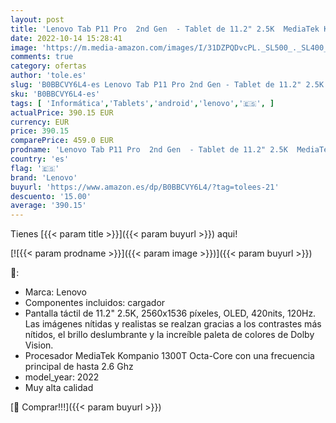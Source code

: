 ```yaml
---
layout: post
title: 'Lenovo Tab P11 Pro  2nd Gen  - Tablet de 11.2" 2.5K  MediaTek Kompanio 1300T  8 GB de RAM  256 GB  4 Altavoces  WiFi 6 + Bluetooth  Android 12  - Gris Oscuro'
date: 2022-10-14 15:28:41
image: 'https://m.media-amazon.com/images/I/31DZPQDvcPL._SL500_._SL400_.jpg'
comments: true
category: ofertas
author: 'tole.es'
slug: 'B0BBCVY6L4-es Lenovo Tab P11 Pro 2nd Gen - Tablet de 11.2" 2.5K MediaTek...'
sku: 'B0BBCVY6L4-es'
tags: [ 'Informática','Tablets','android','lenovo','🇪🇸', ]
actualPrice: 390.15 EUR
currency: EUR
price: 390.15
comparePrice: 459.0 EUR
prodname: 'Lenovo Tab P11 Pro  2nd Gen  - Tablet de 11.2" 2.5K  MediaTek Kompanio 1300T  8 GB de RAM  256 GB  4 Altavoces  WiFi 6 + Bluetooth  Android 12  - Gris Oscuro'
country: 'es'
flag: '🇪🇸'
brand: 'Lenovo'
buyurl: 'https://www.amazon.es/dp/B0BBCVY6L4/?tag=tolees-21'
descuento: '15.00'
average: '390.15'
---
```


Tienes [{{< param title >}}]({{< param buyurl >}}) aqui!

[![{{< param prodname >}}]({{< param image >}})]({{< param buyurl >}})

🔎:

- Marca: Lenovo
- Componentes incluidos: cargador
- Pantalla táctil de 11.2" 2.5K, 2560x1536 píxeles, OLED, 420nits, 120Hz. Las imágenes nítidas y realistas se realzan gracias a los contrastes más nítidos, el brillo deslumbrante y la increíble paleta de colores de Dolby Vision.
- Procesador MediaTek Kompanio 1300T Octa-Core con una frecuencia principal de hasta 2.6 Ghz
- model_year: 2022
- Muy alta calidad

[🛒 Comprar!!!]({{< param buyurl >}})
